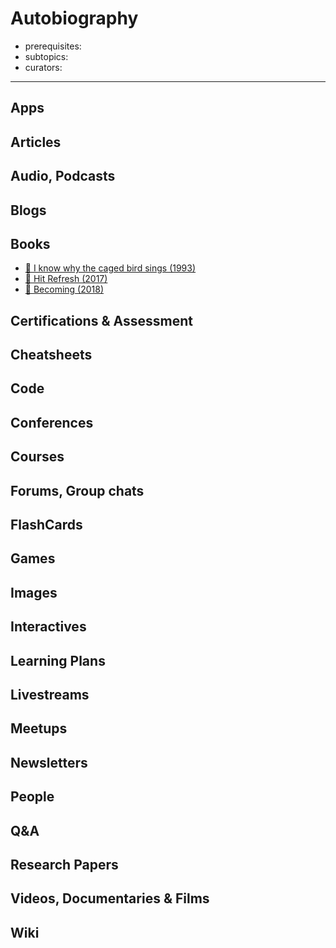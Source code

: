 # Autobiography

- prerequisites:
- subtopics:
- curators:

------

## Apps


## Articles

## Audio, Podcasts

## Blogs

## Books
- [📕 I know why the caged bird sings (1993)](https://www.goodreads.com/book/show/13214.I_Know_Why_the_Caged_Bird_Sings)
- [📕 Hit Refresh (2017)](https://www.goodreads.com/book/show/30835567-hit-refresh)
- [📕 Becoming (2018)](https://www.goodreads.com/book/show/38746485-becoming)

## Certifications & Assessment

## Cheatsheets

## Code

## Conferences

## Courses

## Forums, Group chats

## FlashCards

## Games

## Images

## Interactives

## Learning Plans

## Livestreams

## Meetups

## Newsletters

## People

## Q&A

## Research Papers

## Videos, Documentaries & Films

## Wiki
